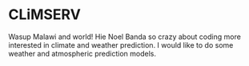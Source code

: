 # CLiMSERV
Wasup Malawi and world!
Hie Noel Banda so crazy about coding more interested in climate and weather prediction.
I would like to do some weather and atmospheric prediction models.
